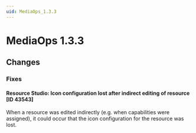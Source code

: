 ```yaml
---
uid: MediaOps_1.3.3
---
```


# MediaOps 1.3.3

## Changes

### Fixes

#### Resource Studio: Icon configuration lost after indirect editing of resource [ID 43543]

When a resource was edited indirectly (e.g. when capabilities were assigned), it could occur that the icon configuration for the resource was lost.
